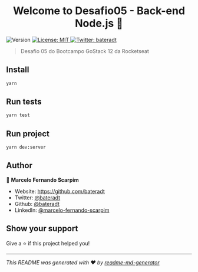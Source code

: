 <h1 align="center">Welcome to Desafio05 - Back-end Node.js 👋</h1>
<p>
  <img alt="Version" src="https://img.shields.io/badge/version-1.0.0-blue.svg?cacheSeconds=2592000" />
  <a href="#" target="_blank">
    <img alt="License: MIT" src="https://img.shields.io/badge/License-MIT-yellow.svg" />
  </a>
  <a href="https://twitter.com/bateradt" target="_blank">
    <img alt="Twitter: bateradt" src="https://img.shields.io/twitter/follow/bateradt.svg?style=social" />
  </a>
</p>

> Desafio 05 do Bootcampo GoStack 12 da Rocketseat

## Install

```sh
yarn
```

## Run tests

```sh
yarn test
```

## Run project

```sh
yarn dev:server
```

## Author

👤 **Marcelo Fernando Scarpim**

* Website: https://github.com/bateradt
* Twitter: [@bateradt](https://twitter.com/bateradt)
* Github: [@bateradt](https://github.com/bateradt)
* LinkedIn: [@marcelo-fernando-scarpim](https://linkedin.com/in/marcelo-fernando-scarpim)

## Show your support

Give a ⭐️ if this project helped you!

***
_This README was generated with ❤️ by [readme-md-generator](https://github.com/kefranabg/readme-md-generator)_
